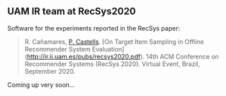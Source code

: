 UAM IR team at RecSys2020
-------------------------

Software for the experiments reported in the RecSys paper:

> R. Cañamares, [P. Castells](http://ir.ii.uam.es/castells). [On Target Item Sampling in Offline Recommender System Evaluation] (http://ir.ii.uam.es/pubs/recsys2020.pdf). 14th ACM Conference on Recommender Systems (RecSys 2020). Virtual Event, Brazil, September 2020.

Coming up very soon...
